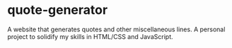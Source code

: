 # quote-generator

A website that generates quotes and other miscellaneous lines. A personal project to solidify my skills in HTML/CSS 
and JavaScript. 
